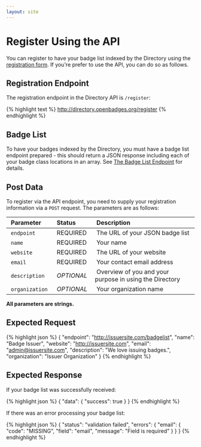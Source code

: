 ```yaml
---
layout: site
---
```


# Register Using the API

You can register to have your badge list indexed by the Directory using the [registration form](index#addbadges). If you're prefer to use the API, you can do so as follows.

## Registration Endpoint

The registration endpoint in the Directory API is `/register`:

{% highlight text %}
http://directory.openbadges.org/register
{% endhighlight %}

## Badge List

To have your badges indexed by the Directory, you must have a badge list endpoint prepared - this should return a JSON response including each of your badge class locations in an array. See [The Badge List Endpoint](badgelist-endpoint) for details.

## Post Data

To register via the API endpoint, you need to supply your registration information via a `POST` request. The parameters are as follows:

| &nbsp;__Parameter__&nbsp; | &nbsp;__Status__&nbsp; | &nbsp;__Description__&nbsp; |
| :------------ | :------- | :-------------- |
| &nbsp;`endpoint`&nbsp; | &nbsp;REQUIRED&nbsp; | &nbsp;The URL of your JSON badge list&nbsp; |
| &nbsp;`name`&nbsp; | &nbsp;REQUIRED&nbsp; | &nbsp;Your name&nbsp; |
| &nbsp;`website`&nbsp; | &nbsp;REQUIRED&nbsp; | &nbsp;The URL of your website&nbsp; |
| &nbsp;`email`&nbsp; | &nbsp;REQUIRED&nbsp; | &nbsp;Your contact email address&nbsp; |
| &nbsp;`description`&nbsp; | &nbsp;_OPTIONAL_&nbsp; | &nbsp;Overview of you and your purpose in using the Directory&nbsp; |
| &nbsp;`organization`&nbsp; | &nbsp;_OPTIONAL_&nbsp; | &nbsp;Your organization name&nbsp; |

__All parameters are strings.__

## Expected Request

{% highlight json %}
{
  "endpoint": "http://issuersite.com/badgelist",
  "name": "Badge Issuer",
  "website": "http://issuersite.com",
  "email": "admin@issuersite.com",
  "description": "We love issuing badges.",
  "organization": "Issuer Organization"
}
{% endhighlight %}

## Expected Response

If your badge list was successfully received:

{% highlight json %}
{
  "data": { "success": true }
}
{% endhighlight %}

If there was an error processing your badge list:

{% highlight json %}
{
  "status": "validation failed",
  "errors": {
    "email": {
      "code": "MISSING",
      "field": "email",
      "message": "Field is required"
    }
  }
}
{% endhighlight %}
